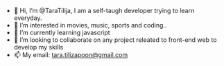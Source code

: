- 👋 Hi, I’m @TaraTilija, I am a self-taugh developer trying to learn everyday.
- 👀 I’m interested in movies, music, sports and coding..
- 🌱 I’m currently learning javascript
- 💞️ I’m looking to collaborate on any project releated to front-end web to develop my skills
- 📫 My email: tara.tilizapoon@gmail.com

